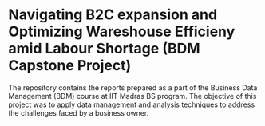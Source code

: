 # Navigating B2C expansion and Optimizing Wareshouse Efficieny amid Labour Shortage (BDM Capstone Project)

The repository contains the reports prepared as a part of the Business Data Management (BDM) course at IIT Madras BS program. The objective of this project was to apply data management and analysis techniques to address the challenges faced by a business owner.
